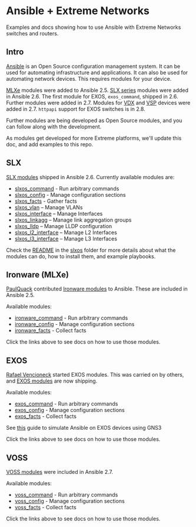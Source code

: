 # Ansible + Extreme Networks

Examples and docs showing how to use Ansible with Extreme Networks switches and routers.

## Intro

[Ansible](https://www.ansible.com) is an Open Source configuration management system. It can be used for automating infrastructure and applications. It can also be used for automating network devices. This requires modules for your device. 

[MLXe](https://www.extremenetworks.com/product/mlx-series-router/) modules were added to Ansible 2.5. [SLX series](https://www.extremenetworks.com/product/slx-9850-router/) modules were added in Ansible 2.6. The first module for EXOS, `exos_command`, shipped in 2.6. Further modules were added in 2.7. Modules for [VDX](https://www.extremenetworks.com/product/vdx-6740/) and [VSP](https://www.extremenetworks.com/product/vsp-7400/) devices were added in 2.7. `httpapi` support for EXOS switches is in 2.8.

Further modules are being developed as Open Source modules, and you can follow along with the development.

As modules get developed for more Extreme platforms, we'll update this doc, and add examples to this repo.

## SLX

[SLX modules](https://docs.ansible.com/ansible/latest/modules/list_of_network_modules.html#slxos) shipped in Ansible 2.6. Currently available modules are:

* [slxos_command](http://docs.ansible.com/ansible/latest/modules/slxos_command_module.html) - Run arbitrary commands
* [slxos_config](http://docs.ansible.com/ansible/latest/modules/slxos_config_module.html) - Manage configuration sections
* [slxos_facts](http://docs.ansible.com/ansible/latest/modules/slxos_facts_module.html) - Gather facts
* [slxos_vlan](http://docs.ansible.com/ansible/latest/modules/slxos_vland_module.html) – Manage VLANs
* [slxos_interface](http://docs.ansible.com/ansible/latest/modules/slxos_interface_module.html) – Manage Interfaces
* [slxos_linkagg](http://docs.ansible.com/ansible/latest/modules/slxos_linkagg_module.html) – Manage link aggregation groups
* [slxos_lldp](http://docs.ansible.com/ansible/latest/modules/slxos_lldp_module.html) – Manage LLDP configuration
* [slxos_l2_interface](http://docs.ansible.com/ansible/latest/modules/slxos_l2_interface_module.html) – Manage L2 Interfaces
* [slxos_l3_interface](http://docs.ansible.com/ansible/latest/modules/slxos_l3_interface_module.html) – Manage L3 Interfaces

Check the [README](./slxos/README.md) in the [slxos](./slxos) folder for more details about what the modules can do, how to install them, and example playbooks.

## Ironware (MLXe)

[PaulQuack](https://github.com/PaulQuack) contributed [Ironware modules](https://docs.ansible.com/ansible/latest/modules/list_of_network_modules.html#ironware) to Ansible. These are included in Ansible 2.5.

Available modules:

* [ironware_command](http://docs.ansible.com/ansible/latest/modules/ironware_command_module.html) - Run arbitrary commands
* [ironware_config](http://docs.ansible.com/ansible/latest/modules/ironware_config_module.html) - Manage configuration sections
* [ironware_facts](http://docs.ansible.com/ansible/latest/modules/ironware_facts_module.html) - Collect facts

Click the links above to see docs on how to use those modules.

## EXOS

[Rafael Vencioneck](https://github.com/rdvencioneck) started EXOS modules. This was carried on by others, and [EXOS modules](https://docs.ansible.com/ansible/latest/modules/list_of_network_modules.html#exos) are now shipping.

Available modules:

* [exos_command](https://docs.ansible.com/ansible/devel/modules/exos_command_module.html) - Run arbitrary commands
* [exos_config](https://docs.ansible.com/ansible/devel/modules/exos_config_module.html) - Manage configuration sections
* [exos_facts](https://docs.ansible.com/ansible/devel/modules/exos_facts_module.html) - Collect facts

See [this](./GettingStartedwithAnsibleusingGNS3.md) guide to simulate Ansible on EXOS devices using GNS3

Click the links above to see docs on how to use those modules.

## VOSS

[VOSS modules](https://docs.ansible.com/ansible/latest/modules/list_of_network_modules.html#voss) were included in Ansible 2.7.

Available modules:

* [voss_command](https://docs.ansible.com/ansible/devel/modules/voss_command_module.html) - Run arbitrary commands
* [voss_config](https://docs.ansible.com/ansible/devel/modules/voss_config_module.html) - Manage configuration sections
* [voss_facts](https://docs.ansible.com/ansible/devel/modules/voss_facts_module.html) - Collect facts

Click the links above to see docs on how to use those modules.
